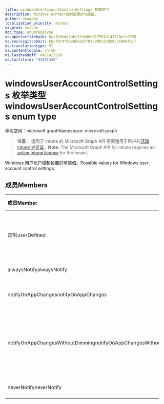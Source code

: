 ```yaml
---
title: windowsUserAccountControlSettings 枚举类型
description: Windows 用户帐户控制设置的可能值。
author: dougeby
localization_priority: Normal
ms.prod: Intune
doc_type: enumPageType
ms.openlocfilehash: 0ce1b3eda2abf32db60d8175014141829efc0755
ms.sourcegitcommit: bbcf074f0be9d5e02f84c290122850cc5968fb1f
ms.translationtype: MT
ms.contentlocale: zh-CN
ms.lasthandoff: 04/14/2020
ms.locfileid: "43451330"
---
```

# <a name="windowsuseraccountcontrolsettings-enum-type"></a><span data-ttu-id="35170-103">windowsUserAccountControlSettings 枚举类型</span><span class="sxs-lookup"><span data-stu-id="35170-103">windowsUserAccountControlSettings enum type</span></span>

<span data-ttu-id="35170-104">命名空间：microsoft.graph</span><span class="sxs-lookup"><span data-stu-id="35170-104">Namespace: microsoft.graph</span></span>

> <span data-ttu-id="35170-105">**注意：** 适用于 Intune 的 Microsoft Graph API 需要适用于租户的[活动 Intune 许可证](https://go.microsoft.com/fwlink/?linkid=839381)。</span><span class="sxs-lookup"><span data-stu-id="35170-105">**Note:** The Microsoft Graph API for Intune requires an [active Intune license](https://go.microsoft.com/fwlink/?linkid=839381) for the tenant.</span></span>

<span data-ttu-id="35170-106">Windows 用户帐户控制设置的可能值。</span><span class="sxs-lookup"><span data-stu-id="35170-106">Possible values for Windows user account control settings.</span></span>

## <a name="members"></a><span data-ttu-id="35170-107">成员</span><span class="sxs-lookup"><span data-stu-id="35170-107">Members</span></span>
|<span data-ttu-id="35170-108">成员</span><span class="sxs-lookup"><span data-stu-id="35170-108">Member</span></span>|<span data-ttu-id="35170-109">值</span><span class="sxs-lookup"><span data-stu-id="35170-109">Value</span></span>|<span data-ttu-id="35170-110">说明</span><span class="sxs-lookup"><span data-stu-id="35170-110">Description</span></span>|
|:---|:---|:---|
|<span data-ttu-id="35170-111">定制</span><span class="sxs-lookup"><span data-stu-id="35170-111">userDefined</span></span>|<span data-ttu-id="35170-112">0</span><span class="sxs-lookup"><span data-stu-id="35170-112">0</span></span>|<span data-ttu-id="35170-113">用户定义，默认值，无意向。</span><span class="sxs-lookup"><span data-stu-id="35170-113">User Defined, default value, no intent.</span></span>|
|<span data-ttu-id="35170-114">alwaysNotify</span><span class="sxs-lookup"><span data-stu-id="35170-114">alwaysNotify</span></span>|<span data-ttu-id="35170-115">1</span><span class="sxs-lookup"><span data-stu-id="35170-115">1</span></span>|<span data-ttu-id="35170-116">总是通知。</span><span class="sxs-lookup"><span data-stu-id="35170-116">Always notify.</span></span>|
|<span data-ttu-id="35170-117">notifyOnAppChanges</span><span class="sxs-lookup"><span data-stu-id="35170-117">notifyOnAppChanges</span></span>|<span data-ttu-id="35170-118">双面</span><span class="sxs-lookup"><span data-stu-id="35170-118">2</span></span>|<span data-ttu-id="35170-119">通知应用更改。</span><span class="sxs-lookup"><span data-stu-id="35170-119">Notify on app changes.</span></span>|
|<span data-ttu-id="35170-120">notifyOnAppChangesWithoutDimming</span><span class="sxs-lookup"><span data-stu-id="35170-120">notifyOnAppChangesWithoutDimming</span></span>|<span data-ttu-id="35170-121">第三章</span><span class="sxs-lookup"><span data-stu-id="35170-121">3</span></span>|<span data-ttu-id="35170-122">在应用程序发生更改时通知桌面不变暗。</span><span class="sxs-lookup"><span data-stu-id="35170-122">Notify on app changes without dimming desktop.</span></span>|
|<span data-ttu-id="35170-123">neverNotify</span><span class="sxs-lookup"><span data-stu-id="35170-123">neverNotify</span></span>|<span data-ttu-id="35170-124">4 </span><span class="sxs-lookup"><span data-stu-id="35170-124">4</span></span>|<span data-ttu-id="35170-125">从不通知。</span><span class="sxs-lookup"><span data-stu-id="35170-125">Never notify.</span></span>|








